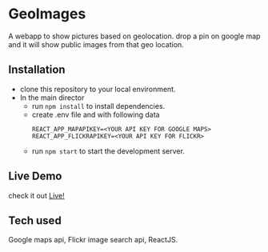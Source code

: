 # GeoImages

A webapp to show pictures based on geolocation. drop a pin on google map and it will show public images from that geo location.

## Installation

- clone this repository to your local environment.
- In the main director
  - run `npm install` to install dependencies.
  - create .env file and with following data
    ```
    REACT_APP_MAPAPIKEY=<YOUR API KEY FOR GOOGLE MAPS>
    REACT_APP_FLICKRAPIKEY=<YOUR API KEY FOR FLICKR>
    ```
  - run `npm start` to start the development server.

## Live Demo
check it out [Live!](https://lbb018.herokuapp.com/)

## Tech used 
Google maps api, Flickr image search api, ReactJS.
